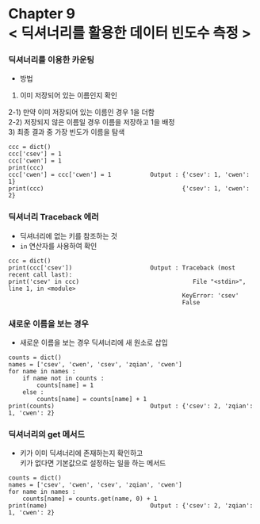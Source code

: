 Chapter 9<br/>
< 딕셔너리를 활용한 데이터 빈도수 측정 >
=====================


### 딕셔너리를 이용한 카운팅
- 방법
1) 이미 저장되어 있는 이름인지 확인<br/>

2-1) 만약 이미 저장되어 있는 이름인 경우 1을 더함<br/>
2-2) 저장되지 않은 이름일 경우 이름을 저장하고 1을 배정<br/>
3) 최종 결과 중 가장 빈도가 이름을 탐색

```
ccc = dict()
ccc['csev'] = 1
ccc['cwen'] = 1
print(ccc)
ccc['cwen'] = ccc['cwen'] = 1           Output : {'csev': 1, 'cwen': 1}
print(ccc)                                       {'csev': 1, 'cwen': 2}
```


### 딕셔너리 Traceback 에러
- 딕셔너리에 없는 키를 참조하는 것
- `in` 연산자를 사용하여 확인

```
ccc = dict()
print(ccc['csev'])                      Output : Traceback (most recent call last):
print('csev' in ccc)                                File "<stdin>", line 1, in <module>
                                                 KeyError: 'csev'
                                                 False
```


### 새로운 이름을 보는 경우
- 새로운 이름을 보는 경우 딕셔너리에 새 원소로 삽입

```
counts = dict()
names = ['csev', 'cwen', 'csev', 'zqian', 'cwen']
for name in names :
    if name not in counts :
        counts[name] = 1
    else :
        counts[name] = counts[name] + 1
print(counts)                           Output : {'csev': 2, 'zqian': 1, 'cwen': 2}        
```


### 딕셔너리의 get 메서드
- 키가 이미 딕셔너리에 존재하는지 확인하고<br/>
키가 없다면 기본값으로 설정하는 일을 하는 메서드

```
counts = dict()
names = ['csev', 'cwen', 'csev', 'zqian', 'cwen']
for name in names :
    counts[name] = counts.get(name, 0) + 1
print(name)                             Output : {'csev': 2, 'zqian': 1, 'cwen': 2}    
```

